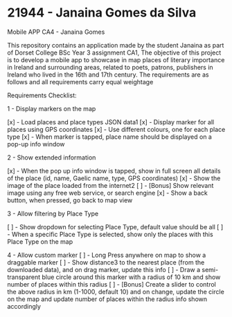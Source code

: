 # 21944 - Janaina Gomes da Silva

Mobile APP CA4 - Janaina Gomes

This repository contains an application made by the student Janaina as part of Dorset College BSc Year 3 assignment CA1,
The objective of this project is to develop a mobile app to showcase in map places of literary importance in Ireland and surrounding areas, related to poets, patrons, publishers in Ireland who lived in the 16th and 17th century. The requirements are as follows and all requirements carry equal weightage

Requirements Checklist:

1 - Display markers on the map

[x] - Load places and place types JSON data1
[x] - Display marker for all places using GPS coordinates
[x] - Use different colours, one for each place type
[x] - When marker is tapped, place name should be displayed on a pop-up info window

2 - Show extended information

[x] - When the pop up info window is tapped, show in full screen all details of the place (id, name, Gaelic name, type, GPS coordinates)
[x] - Show the image of the place loaded from the internet2
[ ] - [Bonus] Show relevant image using any free web service, or search engine
[x] - Show a back button, when pressed, go back to map view

3 - Allow filtering by Place Type

[ ] - Show dropdown for selecting Place Type, default value should be all
[ ] - When a specific Place Type is selected, show only the places with this Place Type on the map
 
4 - Allow custom marker
[ ] - Long Press anywhere on map to show a draggable marker
[ ] -  Show distance3 to the nearest place (from the downloaded data), and on drag marker, update this info
[ ] - Draw a semi-transparent blue circle around this marker with a radius of 10 km and show number of places within this radius
[ ] - [Bonus] Create a slider to control the above radius in km (1-1000, default 10) and on change, update the circle on the map and update number of places within the radius info shown accordingly

